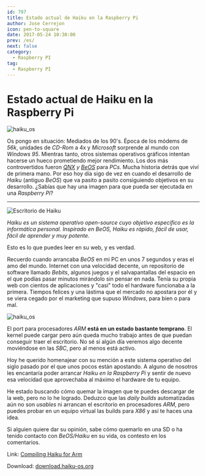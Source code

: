 ```yaml
---
id: 797
title: Estado actual de Haiku en la Raspberry Pi
author: Jose Cerrejon
icon: pen-to-square
date: 2017-05-24 10:30:00
prev: /es/
next: false
category:
  - Raspberry PI
tag:
  - Raspberry PI
---
```


# Estado actual de Haiku en la Raspberry Pi

![haiku_os](/images/2016/05/haiku_os.png)

Os pongo en situación: Mediados de los 90's. Época de los módems de *56k*, unidades de *CD-Rom* a 4x y *Microsoft* sorprende al mundo con *Windows 95*. Mientras tanto, otros sistemas operativos gráficos intentan hacerse un hueco prometiendo mejor rendimiento. Los dos más controvertidos fueron *[QNX](https://en.wikipedia.org/wiki/QNX) y [BeOS](https://en.wikipedia.org/wiki/BeOS)* para *PCs*. Mucha historia detrás que viví de primera mano. Por eso hoy día sigo de vez en cuando el desarrollo de *Haiku* (antiguo *BeOS*) que va pasito a pasito consiguiendo objetivos en su desarrollo. ¿Sabías que hay una imagen para que pueda ser ejecutada en una *Raspberry Pi*?

- - -
![Escritorio de Haiku](/images/2017/05/apps-prefs.png "Escritorio de Haiku")

*Haiku es un sistema operativo open-source cuyo objetivo específico es la informática personal. Inspirado en BeOS, Haiku es rápido, fácil de usar, fácil de aprender y muy potente.*

Esto es lo que puedes leer en su web, y es verdad.

Recuerdo cuando arrancaba *BeOS* en mi PC en unos 7 segundos y eras el amo del mundo. Internet con una velocidad decente, un repositorio de software llamado *Bebits*, algunos juegos y el salvapantallas del espacio en el que podías pasar minutos mirándolo sin pensar en nada. Tenía su propia web con cientos de aplicaciones y "casi" todo el hardware funcionaba a la primera. Tiempos felices y una lástima que el mercado no apostara por él y se viera cegado por el marketing que supuso *Windows*, para bien o para mal.

![haiku_os](/images/2017/05/haiku_port_status.png)

El port para procesadores *ARM* **está en un estado bastante temprano**. El kernel puede cargar pero aún queda mucho trabajo antes de que puedan conseguir traer el escritorio. No sé si algún día veremos algo decente moviéndose en las *SBC*, pero al menos está activo. 

Hoy he querido homenajear con su mención a este sistema operativo del siglo pasado por el que unos pocos están apostando. A alguno de nosotros les encantaría poder arrancar *Haiku en la Raspberry Pi* y sentir de nuevo esa velocidad que aprovechaba al máximo el hardware de tu equipo. 

He estado buscando cómo quemar la imagen que te puedes descargar de la web, pero no lo he logrado. Deduzco que las *daily builds* automatizadas aún no son *usables* ni arrancan el escritorio en procesadores *ARM*, pero puedes probar en un equipo virtual las builds para *X86* y así te haces una idea.

Si alguien quiere dar su opinión, sabe cómo quemarlo en una SD o ha tenido contacto con *BeOS/Haiku* en su vida, os contesto en los comentarios.

Link: [Compiling Haiku for Arm](https://www.haiku-os.org/guides/building/compiling-arm)

Download: [download.haiku-os.org](https://download.haiku-os.org/)